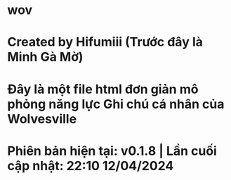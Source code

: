 # wov
# Created by Hifumiii (Trước đây là Minh Gà Mờ)
# Đây là một file html đơn giản mô phỏng năng lực Ghi chú cá nhân của Wolvesville
# Phiên bản hiện tại: v0.1.8 | Lần cuối cập nhật: 22:10 12/04/2024
